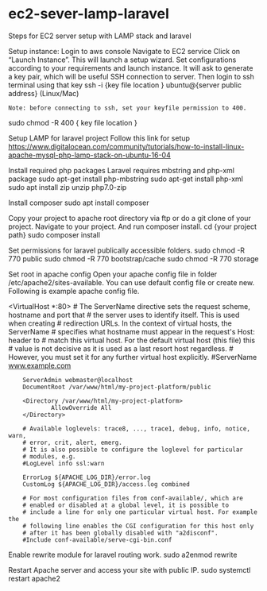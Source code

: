 # ec2-sever-lamp-laravel
Steps for EC2 server setup with LAMP stack and laravel

Setup instance:
Login to aws console
Navigate to EC2 service
Click on “Launch Instance”. This will launch a setup wizard. Set configurations according to your requirements and launch instance. 
It will ask to generate a key pair, which will be useful SSH connection to server.
Then login to ssh terminal using that key
	ssh -i {key file location } ubuntu@{server public address} (Linux/Mac)

	Note: before connecting to ssh, set your keyfile permission to 400.
 sudo chmod -R 400 { key file location } 
 
Setup LAMP for laravel project
Follow this link for setup
	https://www.digitalocean.com/community/tutorials/how-to-install-linux-apache-mysql-php-lamp-stack-on-ubuntu-16-04

Install required php packages
	Laravel requires mbstring and php-xml package
	sudo apt-get install php-mbstring
sudo apt-get install php-xml
sudo apt install zip unzip php7.0-zip

Install composer
	sudo apt install composer

Copy your project to apache root directory via ftp or do a git clone of your project. Navigate to your project. And run composer install.
	cd {your project path}
	sudo composer install
	
Set permissions for laravel publically accessible folders.
sudo chmod -R 770 public
sudo chmod -R 770 bootstrap/cache
sudo chmod -R 770 storage

Set root in apache config
Open your apache config file in folder /etc/apache2/sites-available. You can use default config file or create new. Following is example apache config file.
	
<VirtualHost *:80>
        # The ServerName directive sets the request scheme, hostname and port that
        # the server uses to identify itself. This is used when creating
        # redirection URLs. In the context of virtual hosts, the ServerName
        # specifies what hostname must appear in the request's Host: header to
        # match this virtual host. For the default virtual host (this file) this
        # value is not decisive as it is used as a last resort host regardless.
        # However, you must set it for any further virtual host explicitly.
        #ServerName www.example.com

        ServerAdmin webmaster@localhost
        DocumentRoot /var/www/html/my-project-platform/public

        <Directory /var/www/html/my-project-platform>
                AllowOverride All
        </Directory>

        # Available loglevels: trace8, ..., trace1, debug, info, notice, warn,
        # error, crit, alert, emerg.
        # It is also possible to configure the loglevel for particular
        # modules, e.g.
        #LogLevel info ssl:warn

        ErrorLog ${APACHE_LOG_DIR}/error.log
        CustomLog ${APACHE_LOG_DIR}/access.log combined

        # For most configuration files from conf-available/, which are
        # enabled or disabled at a global level, it is possible to
        # include a line for only one particular virtual host. For example the
        # following line enables the CGI configuration for this host only
        # after it has been globally disabled with "a2disconf".
        #Include conf-available/serve-cgi-bin.conf
</VirtualHost>

Enable rewrite module for laravel routing work.
		sudo a2enmod rewrite

Restart Apache server and access your site with public IP.
	sudo systemctl restart apache2

